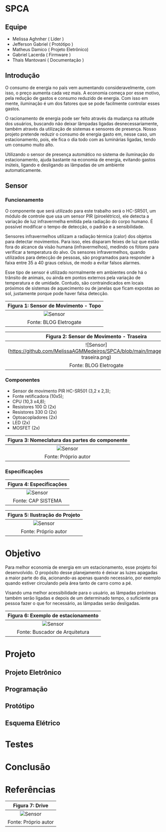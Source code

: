 # SPCA

## Equipe
* Melissa Aghnher   ( Líder )
* Jefferson Gabriel ( Protótipo )
* Matheus Damico    ( Projeto Eletrônico)
* Gabriel Lacerda   ( Firmware )
* Thais Mantovani   ( Documentação )

## Introdução 
O consumo de energia no país vem aumentando consideravelmente, com isso, o preço aumenta cada vez mais. A economia começa por esse motivo, pela redução de gastos e consumo reduzido de energia. Com isso em mente, iluminação é um dos fatores que se pode facilmente controlar esses gastos. 

O racionamento de energia pode ser feito através da mudança na atitude dos usuários, buscando não deixar lâmpadas ligadas desnecessariamente, também através da utilização de sistemas e sensores de presença. Nosso projeto pretende reduzir o consumo de energia gasto em, nesse caso, um estacionamento, pois, ele fica o dia todo com as luminárias ligadas, tendo um consumo muito alto. 

Utilizando o sensor de presença automático no sistema de iluminação do estacionamento, ajuda bastante na economia de energia, evitando gastos inúteis, ligando e desligando as lâmpadas de um ambiente automaticamente.  

## Sensor
### Funcionamento
O componente que será utilizado para este trabalho será o HC-SR501, um módulo de controle que usa um sensor PIR (piroelétrico), ele detecta a variação de luz infravermelha emitida pela radiação do corpo humano. É possível modificar o tempo de detecção, o padrão e a sensibilidade. 

Sensores infravermelhos utilizam a radiação térmica (calor) dos objetos para detectar movimentos. Para isso, eles disparam feixes de luz que estão fora do alcance da visão humana (infravermelhos), medindo os fótons para verificar a temperatura do alvo. Os sensores infravermelhos, quando utilizados para detecção de pessoas, são programados para responder à faixa entre 35 a 40 graus celsius, de modo a evitar falsos alarmes. 

Esse tipo de sensor é utilizado normalmente em ambientes onde há o trânsito de animais, ou ainda em pontos externos pela variação de temperatura e de umidade. Contudo, são contraindicados em locais próximos de sistemas de aquecimento ou de janelas que ficam expostas ao sol, justamente porque pode haver falsa detecção. 

|Figura 1: Sensor de Movimento - Topo |
|:---------------------------------:|
| ![Sensor](https://github.com/MelissaAGMMedeiros/SPCA/blob/main/Imagens/Sensor.png)|
| Fonte: BLOG Eletrogate |

|Figura 2: Sensor de Movimento - Traseira |
|:---------------------------------:|
| ![Sensor](https://github.com/MelissaAGMMedeiros/SPCA/blob/main/Imagens/Sensor traseira.png)|
| Fonte: BLOG Eletrogate |

### Componentes
* Sensor de movimento PIR HC-SR501 (3,2 x 2,3); 
* Fonte retificadora (10x5); 
* CPU (10,3 x4,8); 
* Resistores 100 Ω (2x)  
* Resistores 330 Ω (2x) 
* Optoacopladores (2x) 
* LED (2x) 
* MOSFET (2x) 

|Figura 3: Nomeclatura das partes do componente |
|:---------------------------------:|
| ![Sensor](https://github.com/MelissaAGMMedeiros/SPCA/blob/main/Imagens/Classificação.PNG)|
| Fonte: Próprio autor |

### Especificações

|Figura 4: Especificações |
|:---------------------------------:|
| ![Sensor](https://github.com/MelissaAGMMedeiros/SPCA/blob/main/Imagens/Especificações.PNG)|
| Fonte: CAP SISTEMA |

|Figura 5: Ilustração do Projeto |
|:---------------------------------:|
| ![Sensor](https://github.com/MelissaAGMMedeiros/SPCA/blob/main/Imagens/Ilustra%C3%A7%C3%A3o%20projeto.png)|
| Fonte: Próprio autor |

# Objetivo 
Para melhor economia de energia em um estacionamento, esse projeto foi desenvolvido. O propósito desse planejamento é deixar as luzes apagadas a maior parte do dia, acionando-as apenas quando necessário, por exemplo quando estiver circulando pela área tanto de carro como a pé. 

Visando uma melhor acessibilidade para o usuário, as lâmpadas próximas também serão ligadas e depois de um determinado tempo, o suficiente pra pessoa fazer o que for necessário, as lâmpadas serão desligadas. 

|Figura 6: Exemplo de estacionamento |
|:---------------------------------:|
| ![Sensor](https://github.com/MelissaAGMMedeiros/SPCA/blob/main/Imagens/exemplo_estac.png)|
| Fonte: Buscador de Arquitetura |

# Projeto

## Projeto Eletrônico 
## Programação 
## Protótipo 
## Esquema Elétrico 

# Testes 

# Conclusão

# Referências

|Figura 7: Drive |
|:---------------------------------:|
| ![Sensor](https://github.com/MelissaAGMMedeiros/SPCA/blob/main/Imagens/Drive.png)|
| Fonte: Próprio autor |